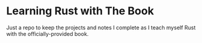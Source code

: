 # Learning Rust with The Book
Just a repo to keep the projects and notes I complete as I teach myself Rust with the
officially-provided book.
